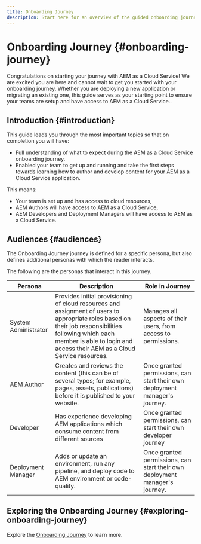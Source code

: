```yaml
---
title: Onboarding Journey
description: Start here for an overview of the guided onboarding journey available to understand the Onboarding Experience.
---
```

# Onboarding Journey {#onboarding-journey}

Congratulations on starting your journey with AEM as a Cloud Service! We are excited you are here and cannot wait to get you started with your onboarding journey. Whether you are deploying a new application or migrating an existing one, this guide serves as your starting point to ensure your teams are setup and have access to AEM as a Cloud Service..

## Introduction {#introduction}

This guide leads you through the most important topics so that on completion you will have:

* Full understanding of what to expect during the AEM as a Cloud Service onboarding journey.
* Enabled your team to get up and running and take the first steps towards learning how to author and develop content for your AEM as a Cloud Service application.

This means:

* Your team is set up and has access to cloud resources,
* AEM Authors will have access to AEM as a Cloud Service,
* AEM Developers and Deployment Managers will have access to AEM as a Cloud Service.

## Audiences {#audiences}

The Onboarding Journey journey is defined for a specific persona, but also defines additional personas with which the reader interacts.

The following are the personas that interact in this journey.

|Persona|Description|Role in Journey|
|---|---|---|
|System Administrator|Provides initial provisioning of cloud resources and assignment of users to appropriate roles based on their job responsibilities following which each member is able to login and access their AEM as a Cloud Service resources.|Manages all aspects of their users, from access to permissions. |
|AEM Author|Creates and reviews the content (this can be of several types; for example, pages, assets, publications) before it is published to your website.|Once granted permissions, can start their own deployment manager's journey.|
|Developer|Has experience developing AEM applications which consume content from different sources|Once granted permissions, can start their own developer journey|
|Deployment Manager|Adds or update an environment, run any pipeline, and deploy code to AEM environment or code-quality.|Once granted permissions, can start their own deployment manager's journey.|

## Exploring the Onboarding Journey {#exploring-onboarding-journey}

Explore the [Onboarding Journey](/help/journey-onboarding/sysadmin/onboarding-journey-overview.md) to learn more.
